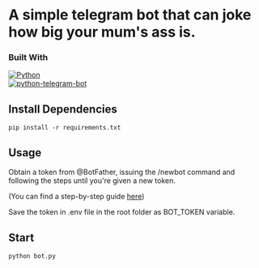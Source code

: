 <h1>A simple telegram bot that can joke how big your mum's ass is.</h1>

### Built With

[![Python][Python-badge]][Python-url] <br>
[![python-telegram-bot][PTB-badge]][PTB-url] <br>



## Install Dependencies
````
pip install -r requirements.txt
````
## Usage
Obtain a token from  @BotFather, issuing the /newbot command and 
following the steps until you're given a new token.

(You can find a step-by-step guide [here](https://core.telegram.org/bots/tutorial))

Save the token in .env file in the root folder as BOT_TOKEN variable.
## Start
````
python bot.py
````


[Python-badge]: https://img.shields.io/badge/Python-3.9.10-3776AB?style=for-the-badge&logo=python&logoColor=white
[Python-url]: https://www.python.org/downloads/release/python-3910/

[PTB-badge]: https://img.shields.io/badge/python--telegram--bot-20.0-0088CC?style=for-the-badge&logo=telegram&logoColor=white
[PTB-url]: https://pypi.org/project/python-telegram-bot/20.0/
